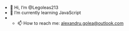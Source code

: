 - 👋 Hi, I’m @Legoleas213
- 🌱 I’m currently learning JavaScript
- - 📫 How to reach me: alexandru.golea@outlook.com

